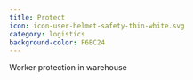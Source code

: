 ```yaml
---
title: Protect
icon: icon-user-helmet-safety-thin-white.svg
category: logistics
background-color: F6BC24
---
```


Worker protection in warehouse
